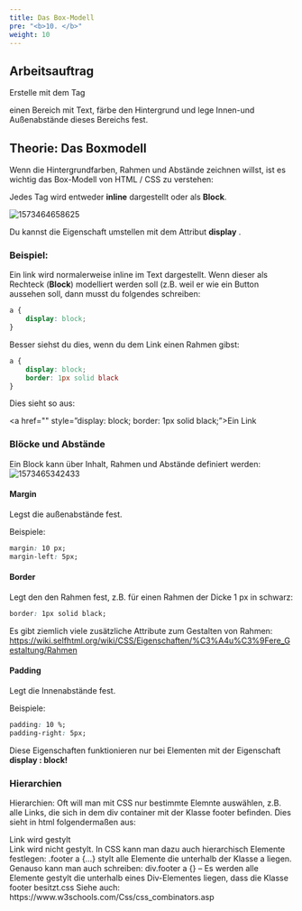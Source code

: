 ```yaml
---
title: Das Box-Modell
pre: "<b>10. </b>"
weight: 10
---
```


## Arbeitsauftrag

Erstelle mit dem Tag <div> einen Bereich mit Text, färbe den Hintergrund und lege Innen-und Außenabstände dieses Bereichs fest.

## Theorie: Das Boxmodell

Wenn die Hintergrundfarben, Rahmen und Abstände zeichnen willst, ist es wichtig das Box-Modell von HTML / CSS zu verstehen:

Jedes Tag wird entweder **inline** dargestellt oder als **Block**. 

![1573464658625](S:\hugo\Sites\opencoding.de\static\html\boxmodell.png)

Du kannst die Eigenschaft umstellen mit dem Attribut **display** .

### Beispiel: 

Ein link wird normalerweise inline im Text dargestellt. Wenn dieser als Rechteck (**Block**) modelliert werden soll (z.B. weil er wie ein Button aussehen soll, dann musst du folgendes schreiben:

```css
a {
    display: block;
}
```

Besser siehst du dies, wenn du dem Link einen Rahmen gibst:

```css
a {
    display: block;
    border: 1px solid black
}
```

Dies sieht so aus:

<a href="" style=”display: block; border: 1px solid black;”>Ein Link</a>

### Blöcke und Abstände

Ein Block kann über Inhalt, Rahmen und Abstände definiert werden:![1573465342433](S:\hugo\Sites\opencoding.de\static\html\boxmodell.png)

#### Margin

Legst die außenabstände fest. 

Beispiele:

  ```css
margin: 10 px;
margin-left: 5px;
  ```

#### Border

Legt den den Rahmen fest, z.B. für einen Rahmen der Dicke 1 px in schwarz:

  ```css
  border: 1px solid black;
  ```

Es gibt ziemlich viele zusätzliche Attribute zum Gestalten von Rahmen: https://wiki.selfhtml.org/wiki/CSS/Eigenschaften/%C3%A4u%C3%9Fere_Gestaltung/Rahmen

#### Padding

Legt die Innenabstände fest.

Beispiele:

  ```css
padding: 10 %;
padding-right: 5px;
  ```

Diese Eigenschaften funktionieren nur bei Elementen mit der Eigenschaft **display : block!**






### Hierarchien

Hierarchien:
Oft will man mit CSS nur bestimmte Elemnte auswählen, z.B. alle Links, die sich in dem div container mit der Klasse footer befinden.
Dies sieht in html folgendermaßen aus:
<div class=„footer“>
    <a …>Link wird gestylt</a>
</div>
<a…>Link wird nicht gestylt.</a>
In CSS kann man dazu auch hierarchisch Elemente festlegen:
.footer a {…} stylt alle Elemente die unterhalb der Klasse a liegen. Genauso kann man auch schreiben:
div.footer a {} – Es werden alle Elemente gestylt die unterhalb eines Div-Elementes liegen, dass die Klasse footer besitzt.css 
Siehe auch: https://www.w3schools.com/Css/css_combinators.asp 